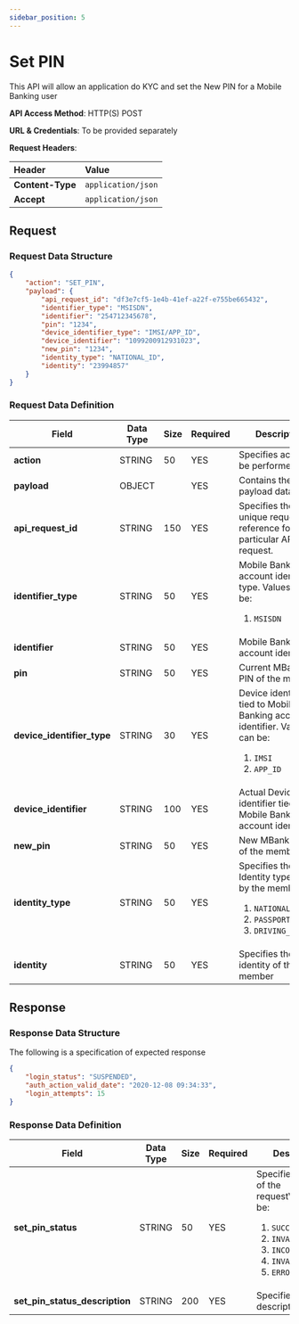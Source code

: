 ```yaml
---
sidebar_position: 5
---
```


# Set PIN

This API will allow an application do KYC and set the New PIN for a Mobile Banking user

__API Access Method__: HTTP(S) POST<br/>

__URL & Credentials__: To be provided separately<br/>

__Request Headers__:<br/>

|  Header    |  Value     | 
| :----- | :---------- |
|  __Content-Type__     |  ```application/json``` |
|  __Accept__     |  ```application/json``` |

## Request

### Request Data Structure

```json
{
	"action": "SET_PIN",
	"payload": {
		"api_request_id": "df3e7cf5-1e4b-41ef-a22f-e755be665432",
		"identifier_type": "MSISDN",
		"identifier": "254712345678",
		"pin": "1234",
		"device_identifier_type": "IMSI/APP_ID",
		"device_identifier": "1099200912931023",
		"new_pin": "1234",
		"identity_type": "NATIONAL_ID",
		"identity": "23994857"
	}
}
```

### Request Data Definition

| **Field** | **Data Type** | **Size** | **Required** | **Description** |
| --- | --- | --- | --- | --- |
| **action** | STRING | 50 | YES | Specifies action to be performed |
| **payload** | OBJECT | | YES | Contains the payload data |
| **api_request_id** | STRING | 150 | YES | Specifies the unique request reference for a particular API call request. |
| **identifier_type** | STRING | 50 | YES | Mobile Banking account identifier type. Values can be:<ol><li>```MSISDN```</li></ol> |
| **identifier** | STRING | 50 | YES | Mobile Banking account identifier. | 
| **pin** | STRING | 50 | YES | Current MBanking PIN of the member | 
| **device_identifier_type** | STRING | 30 | YES | Device identifier tied to Mobile Banking account identifier. Values can be:<ol><li>```IMSI```</li><li>```APP_ID```</li></ol> |
| **device_identifier** | STRING | 100 | YES | Actual Device identifier tied to Mobile Banking account identifier | 
| **new_pin** | STRING | 50 | YES | New MBanking PIN of the member | 
| **identity_type** | STRING | 50 | YES | Specifies the Identity type used by the member:<ol><li>```NATIONAL_ID```</li><li>```PASSPORT_NO```</li><li>```DRIVING_LICENSE```</li></ol> | 
| **identity** | STRING | 50 | YES | Specifies the actual identity of the member |

## Response

### Response Data Structure

The following is a specification of expected response

```json
{
	"login_status": "SUSPENDED",
	"auth_action_valid_date": "2020-12-08 09:34:33",
	"login_attempts": 15
}
```

### Response Data Definition

| **Field** | **Data Type** | **Size** | **Required** | **Description** |
| --- | --- | --- | --- | --- |
| **set_pin_status** | STRING | 50 | YES | Specifies the status of the requestValues can be:<ol><li>```SUCCESS```</li><li>```INVALID_ACCOUNT```</li><li>```INCORRECT_PIN```</li><li>```INVALID_NEW_PIN```</li><li>```ERROR```</li></ol> |
| **set_pin_status_description** | STRING | 200 | YES | Specifies the status description |
